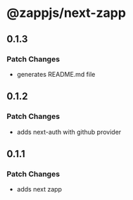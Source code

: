# @zappjs/next-zapp

## 0.1.3

### Patch Changes

- generates README.md file

## 0.1.2

### Patch Changes

- adds next-auth with github provider

## 0.1.1

### Patch Changes

- adds next zapp
